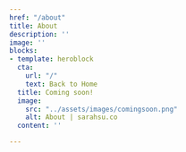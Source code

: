 ```yaml
---
href: "/about"
title: About
description: ''
image: ''
blocks:
- template: heroblock
  cta:
    url: "/"
    text: Back to Home
  title: Coming soon!
  image:
    src: "../assets/images/comingsoon.png"
    alt: About | sarahsu.co
  content: ''

---
```


